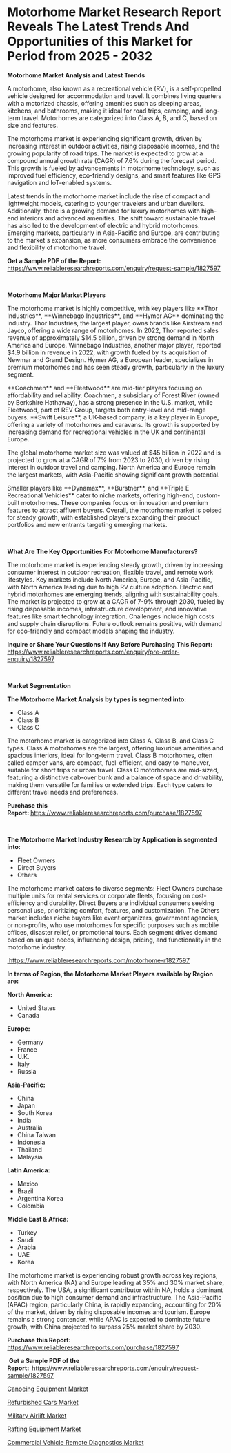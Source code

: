 <p><h1>Motorhome Market Research Report Reveals The Latest Trends And Opportunities of this Market for Period from 2025 - 2032</h1></p><p><strong>Motorhome Market Analysis and Latest Trends</strong></p>
<p><p>A motorhome, also known as a recreational vehicle (RV), is a self-propelled vehicle designed for accommodation and travel. It combines living quarters with a motorized chassis, offering amenities such as sleeping areas, kitchens, and bathrooms, making it ideal for road trips, camping, and long-term travel. Motorhomes are categorized into Class A, B, and C, based on size and features.</p><p>The motorhome market is experiencing significant growth, driven by increasing interest in outdoor activities, rising disposable incomes, and the growing popularity of road trips. The market is expected to grow at a compound annual growth rate (CAGR) of 7.6% during the forecast period. This growth is fueled by advancements in motorhome technology, such as improved fuel efficiency, eco-friendly designs, and smart features like GPS navigation and IoT-enabled systems.</p><p>Latest trends in the motorhome market include the rise of compact and lightweight models, catering to younger travelers and urban dwellers. Additionally, there is a growing demand for luxury motorhomes with high-end interiors and advanced amenities. The shift toward sustainable travel has also led to the development of electric and hybrid motorhomes. Emerging markets, particularly in Asia-Pacific and Europe, are contributing to the market's expansion, as more consumers embrace the convenience and flexibility of motorhome travel.</p></p>
<p><strong>Get a Sample PDF of the Report:&nbsp;</strong> <a href="https://www.reliableresearchreports.com/enquiry/request-sample/1827597?utm_campaign=102&utm_medium=2&utm_source=Github&utm_content=ia&utm_term=23012025&utm_id=motorhome">https://www.reliableresearchreports.com/enquiry/request-sample/1827597</a></p>
<p>&nbsp;</p>
<p><strong>Motorhome Major Market Players</strong></p>
<p><p>The motorhome market is highly competitive, with key players like **Thor Industries**, **Winnebago Industries**, and **Hymer AG** dominating the industry. Thor Industries, the largest player, owns brands like Airstream and Jayco, offering a wide range of motorhomes. In 2022, Thor reported sales revenue of approximately $14.5 billion, driven by strong demand in North America and Europe. Winnebago Industries, another major player, reported $4.9 billion in revenue in 2022, with growth fueled by its acquisition of Newmar and Grand Design. Hymer AG, a European leader, specializes in premium motorhomes and has seen steady growth, particularly in the luxury segment.</p><p>**Coachmen** and **Fleetwood** are mid-tier players focusing on affordability and reliability. Coachmen, a subsidiary of Forest River (owned by Berkshire Hathaway), has a strong presence in the U.S. market, while Fleetwood, part of REV Group, targets both entry-level and mid-range buyers. **Swift Leisure**, a UK-based company, is a key player in Europe, offering a variety of motorhomes and caravans. Its growth is supported by increasing demand for recreational vehicles in the UK and continental Europe.</p><p>The global motorhome market size was valued at $45 billion in 2022 and is projected to grow at a CAGR of 7% from 2023 to 2030, driven by rising interest in outdoor travel and camping. North America and Europe remain the largest markets, with Asia-Pacific showing significant growth potential.</p><p>Smaller players like **Dynamax**, **Burstner**, and **Triple E Recreational Vehicles** cater to niche markets, offering high-end, custom-built motorhomes. These companies focus on innovation and premium features to attract affluent buyers. Overall, the motorhome market is poised for steady growth, with established players expanding their product portfolios and new entrants targeting emerging markets.</p></p>
<p>&nbsp;</p>
<p><strong>What Are The Key Opportunities For Motorhome Manufacturers?</strong></p>
<p><p>The motorhome market is experiencing steady growth, driven by increasing consumer interest in outdoor recreation, flexible travel, and remote work lifestyles. Key markets include North America, Europe, and Asia-Pacific, with North America leading due to high RV culture adoption. Electric and hybrid motorhomes are emerging trends, aligning with sustainability goals. The market is projected to grow at a CAGR of 7-9% through 2030, fueled by rising disposable incomes, infrastructure development, and innovative features like smart technology integration. Challenges include high costs and supply chain disruptions. Future outlook remains positive, with demand for eco-friendly and compact models shaping the industry.</p></p>
<p><strong>Inquire or Share Your Questions If Any Before Purchasing This Report:</strong> <a href="https://www.reliableresearchreports.com/enquiry/pre-order-enquiry/1827597?utm_campaign=102&utm_medium=2&utm_source=Github&utm_content=ia&utm_term=23012025&utm_id=motorhome">https://www.reliableresearchreports.com/enquiry/pre-order-enquiry/1827597</a></p>
<p>&nbsp;</p>
<p><strong>Market Segmentation</strong></p>
<p><strong>The Motorhome Market Analysis by types is segmented into:</strong></p>
<p><ul><li>Class A</li><li>Class B</li><li>Class C</li></ul></p>
<p><p>The motorhome market is categorized into Class A, Class B, and Class C types. Class A motorhomes are the largest, offering luxurious amenities and spacious interiors, ideal for long-term travel. Class B motorhomes, often called camper vans, are compact, fuel-efficient, and easy to maneuver, suitable for short trips or urban travel. Class C motorhomes are mid-sized, featuring a distinctive cab-over bunk and a balance of space and drivability, making them versatile for families or extended trips. Each type caters to different travel needs and preferences.</p></p>
<p><strong>Purchase this Report:&nbsp;</strong><a href="https://www.reliableresearchreports.com/purchase/1827597?utm_campaign=102&utm_medium=2&utm_source=Github&utm_content=ia&utm_term=23012025&utm_id=motorhome">https://www.reliableresearchreports.com/purchase/1827597</a></p>
<p>&nbsp;</p>
<p><strong>The Motorhome Market Industry Research by Application is segmented into:</strong></p>
<p><ul><li>Fleet Owners</li><li>Direct Buyers</li><li>Others</li></ul></p>
<p><p>The motorhome market caters to diverse segments: Fleet Owners purchase multiple units for rental services or corporate fleets, focusing on cost-efficiency and durability. Direct Buyers are individual consumers seeking personal use, prioritizing comfort, features, and customization. The Others market includes niche buyers like event organizers, government agencies, or non-profits, who use motorhomes for specific purposes such as mobile offices, disaster relief, or promotional tours. Each segment drives demand based on unique needs, influencing design, pricing, and functionality in the motorhome industry.</p></p>
<p><a href="https://www.reliableresearchreports.com/motorhome-r1827597?utm_campaign=102&utm_medium=2&utm_source=Github&utm_content=ia&utm_term=23012025&utm_id=motorhome">&nbsp;https://www.reliableresearchreports.com/motorhome-r1827597</a></p>
<p><strong>In terms of Region, the Motorhome Market Players available by Region are:</strong></p>
<p>
    <p> <strong> North America: </strong>
        <ul>
            <li>United States</li>
            <li>Canada</li>
        </ul>
        </p> 
    <p> <strong> Europe: </strong>
        <ul>
            <li>Germany</li>
            <li>France</li>
            <li>U.K.</li>
            <li>Italy</li>
            <li>Russia</li>
        </ul>
        </p> 
    <p> <strong> Asia-Pacific: </strong>
        <ul>
            <li>China</li>
            <li>Japan</li>
            <li>South Korea</li>
            <li>India</li>
            <li>Australia</li>
            <li>China Taiwan</li>
            <li>Indonesia</li>
            <li>Thailand</li>
            <li>Malaysia</li>
        </ul>
        </p> 
    <p> <strong> Latin America: </strong>
        <ul>
            <li>Mexico</li>
            <li>Brazil</li>
            <li>Argentina Korea</li>
            <li>Colombia</li>
        </ul>
        </p> 
    <p> <strong> Middle East & Africa: </strong>
        <ul>
            <li>Turkey</li>
            <li>Saudi</li>
            <li>Arabia</li>
            <li>UAE</li>
            <li>Korea</li>
        </ul>
    </p>
    </p>
<p><p>The motorhome market is experiencing robust growth across key regions, with North America (NA) and Europe leading at 35% and 30% market share, respectively. The USA, a significant contributor within NA, holds a dominant position due to high consumer demand and infrastructure. The Asia-Pacific (APAC) region, particularly China, is rapidly expanding, accounting for 20% of the market, driven by rising disposable incomes and tourism. Europe remains a strong contender, while APAC is expected to dominate future growth, with China projected to surpass 25% market share by 2030.</p></p>
<p><strong>Purchase this Report: </strong><a href="https://www.reliableresearchreports.com/purchase/1827597?utm_campaign=102&utm_medium=2&utm_source=Github&utm_content=ia&utm_term=23012025&utm_id=motorhome">https://www.reliableresearchreports.com/purchase/1827597</a></p>
<p>&nbsp;<strong>Get a Sample PDF of the Report:&nbsp;&nbsp;</strong><a href="https://www.reliableresearchreports.com/enquiry/request-sample/1827597?utm_campaign=102&utm_medium=2&utm_source=Github&utm_content=ia&utm_term=23012025&utm_id=motorhome">https://www.reliableresearchreports.com/enquiry/request-sample/1827597</a></p>
<p><strong></strong></p>
<p><p><a href="https://github.com/gerlttameka883615/Market-Research-Report-List-1/blob/main/canoeing-equipment-market.md?utm_campaign=102&utm_medium=2&utm_source=Github&utm_content=ia&utm_term=23012025&utm_id=motorhome">Canoeing Equipment Market</a></p><p><a href="https://github.com/hillsmyung726/Market-Research-Report-List-1/blob/main/refurbished-cars-market.md?utm_campaign=102&utm_medium=2&utm_source=Github&utm_content=ia&utm_term=23012025&utm_id=motorhome">Refurbished Cars Market</a></p><p><a href="https://github.com/FlorianWolf90/Market-Research-Report-List-1/blob/main/military-airlift-market.md?utm_campaign=102&utm_medium=2&utm_source=Github&utm_content=ia&utm_term=23012025&utm_id=motorhome">Military Airlift Market</a></p><p><a href="https://github.com/pearlinewhite4692/Market-Research-Report-List-1/blob/main/rafting-equipment-market.md?utm_campaign=102&utm_medium=2&utm_source=Github&utm_content=ia&utm_term=23012025&utm_id=motorhome">Rafting Equipment Market</a></p><p><a href="https://github.com/NargisHussain75/Market-Research-Report-List-1/blob/main/commercial-vehicle-remote-diagnostics-market.md?utm_campaign=102&utm_medium=2&utm_source=Github&utm_content=ia&utm_term=23012025&utm_id=motorhome">Commercial Vehicle Remote Diagnostics Market</a></p></p>